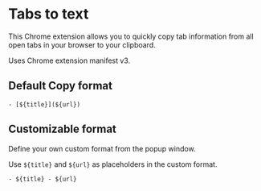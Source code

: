 # Tabs to text

This Chrome extension allows you to quickly copy tab information from all open tabs in your browser to your clipboard.

Uses Chrome extension manifest v3.

## Default Copy format

```
- [${title}](${url})
```

## Customizable format

Define your own custom format from the popup window.

Use `${title}` and `${url}` as placeholders in the custom format.

```
- ${title} - ${url}
```
